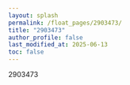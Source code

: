 ```yaml
---
layout: splash
permalink: /float_pages/2903473/
title: "2903473"
author_profile: false
last_modified_at: 2025-06-13
toc: false
---
```

 
2903473
